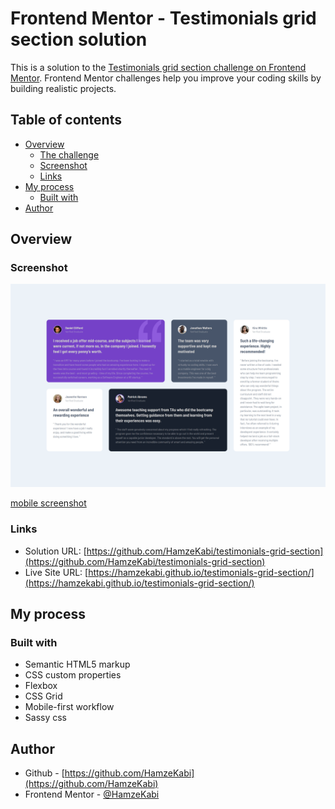 # Frontend Mentor - Testimonials grid section solution

This is a solution to the [Testimonials grid section challenge on Frontend Mentor](https://www.frontendmentor.io/challenges/testimonials-grid-section-Nnw6J7Un7). Frontend Mentor challenges help you improve your coding skills by building realistic projects. 

## Table of contents

- [Overview](#overview)
  - [The challenge](#the-challenge)
  - [Screenshot](#screenshot)
  - [Links](#links)
- [My process](#my-process)
  - [Built with](#built-with)
- [Author](#author)

## Overview

### Screenshot

![Desktop screenshot](https://github.com/HamzeKabi/testimonials-grid-section/blob/e73a97312a363b1a35a987250b0626fe7140f9da/screenshots/testimonials%20grid%20section%20desktop%20screenshot.png)

[mobile screenshot](https://github.com/HamzeKabi/testimonials-grid-section/blob/e73a97312a363b1a35a987250b0626fe7140f9da/screenshots/testimonials%20grid%20section%20mobile%20screenshot.png)

### Links

- Solution URL: [https://github.com/HamzeKabi/testimonials-grid-section](https://github.com/HamzeKabi/testimonials-grid-section)
- Live Site URL: [https://hamzekabi.github.io/testimonials-grid-section/](https://hamzekabi.github.io/testimonials-grid-section/)

## My process

### Built with

- Semantic HTML5 markup
- CSS custom properties
- Flexbox
- CSS Grid
- Mobile-first workflow
- Sassy css

## Author

- Github - [https://github.com/HamzeKabi](https://github.com/HamzeKabi)
- Frontend Mentor - [@HamzeKabi](https://www.frontendmentor.io/profile/HamzeKabi)
